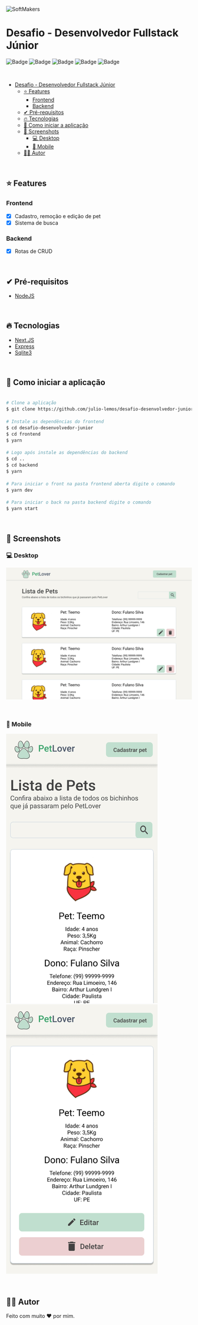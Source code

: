  ![SoftMakers](https://www.softmakers.com.br/assets/img/logotipo14xxhdpi.png)

# Desafio - Desenvolvedor Fullstack Júnior
![Badge](https://img.shields.io/badge/database-sqlite3-yellow) ![Badge](https://img.shields.io/badge/next-v11.1.2-blue) ![Badge](https://img.shields.io/badge/axios-v0.21.4-green) ![Badge](https://img.shields.io/badge/typeorm-v0.2.37-brightgreen) ![Badge](https://img.shields.io/badge/express-v4.17%2C1-orange)



&nbsp;
- [Desafio - Desenvolvedor Fullstack Júnior](#desafio---desenvolvedor-fullstack-júnior)
  - [⭐ Features](#-features)
    - [Frontend](#frontend)
    - [Backend](#backend)
  - [✔ Pré-requisitos](#-pré-requisitos)
  - [🔥 Tecnologias](#-tecnologias)
  - [🎲 Como iniciar a aplicação](#-como-iniciar-a-aplicação)
  - [📸 Screenshots](#-screenshots)
    - [💻 Desktop](#-desktop)
    - [📱 Mobile](#-mobile)
  - [👱‍♂️ Autor](#️-autor)


&nbsp;
## ⭐ Features

### Frontend
- [x] Cadastro, remoção e edição de pet
- [x] Sistema de busca

### Backend
- [x] Rotas de CRUD


&nbsp;
## ✔ Pré-requisitos
- [NodeJS](https://nodejs.org/en/)


&nbsp;
## 🔥 Tecnologias

- [Next.JS](https://nextjs.org/)
- [Express](https://expressjs.com/)
- [Sqlite3](https://www.sqlite.org/index.html)


&nbsp;
## 🎲 Como iniciar a aplicação

```bash

# Clone a aplicação
$ git clone https://github.com/julio-lemos/desafio-desenvolvedor-junior.git

# Instale as dependências do frontend
$ cd desafio-desenvolvedor-junior
$ cd frontend
$ yarn

# Logo após instale as dependências do backend
$ cd ..
$ cd backend
$ yarn

# Para iniciar o front na pasta frontend aberta digite o comando
$ yarn dev

# Para iniciar o back na pasta backend digite o comando
$ yarn start

```


&nbsp;
## 📸 Screenshots

### 💻 Desktop
<img src=".github/desktop.jpg" />


&nbsp;
### 📱 Mobile
<img src=".github/mobile1.jpg" />
<img src=".github/mobile2.jpg" />


&nbsp;
## 👱‍♂️ Autor
Feito com muito ❤ por mim.